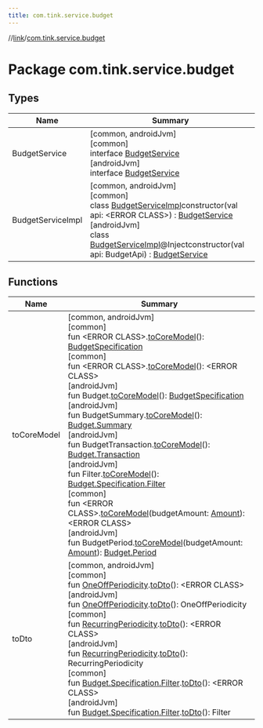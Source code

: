 ```yaml
---
title: com.tink.service.budget
---
```

//[link](../../index.html)/[com.tink.service.budget](index.html)



# Package com.tink.service.budget



## Types


| Name | Summary |
|---|---|
| BudgetService | [common, androidJvm]<br>[common]<br>interface [BudgetService]([common]-budget-service/index.html)<br>[androidJvm]<br>interface [BudgetService]([android-jvm]-budget-service/index.html) |
| BudgetServiceImpl | [common, androidJvm]<br>[common]<br>class [BudgetServiceImpl]([common]-budget-service-impl/index.html)constructor(val api: &lt;ERROR CLASS&gt;) : [BudgetService]([common]-budget-service/index.html)<br>[androidJvm]<br>class [BudgetServiceImpl]([android-jvm]-budget-service-impl/index.html)@Injectconstructor(val api: BudgetApi) : [BudgetService]([android-jvm]-budget-service/index.html) |


## Functions


| Name | Summary |
|---|---|
| toCoreModel | [common, androidJvm]<br>[common]<br>fun &lt;ERROR CLASS&gt;.[toCoreModel]([common]to-core-model.html)(): [BudgetSpecification](../com.tink.model.budget/index.html#1357535401%2FClasslikes%2F-1713223439)<br>[common]<br>fun &lt;ERROR CLASS&gt;.[toCoreModel]([common]to-core-model.html)(): &lt;ERROR CLASS&gt;<br>[androidJvm]<br>fun Budget.[toCoreModel]([android-jvm]to-core-model.html)(): [BudgetSpecification](../com.tink.model.budget/index.html#1357535401%2FClasslikes%2F-812656150)<br>[androidJvm]<br>fun BudgetSummary.[toCoreModel]([android-jvm]to-core-model.html)(): [Budget.Summary](../com.tink.model.budget/[android-jvm]-budget/-summary/index.html)<br>[androidJvm]<br>fun BudgetTransaction.[toCoreModel]([android-jvm]to-core-model.html)(): [Budget.Transaction](../com.tink.model.budget/[android-jvm]-budget/-transaction/index.html)<br>[androidJvm]<br>fun Filter.[toCoreModel]([android-jvm]to-core-model.html)(): [Budget.Specification.Filter](../com.tink.model.budget/[android-jvm]-budget/-specification/-filter/index.html)<br>[common]<br>fun &lt;ERROR CLASS&gt;.[toCoreModel]([common]to-core-model.html)(budgetAmount: [Amount](../com.tink.model.misc/[common]-amount/index.html)): &lt;ERROR CLASS&gt;<br>[androidJvm]<br>fun BudgetPeriod.[toCoreModel]([android-jvm]to-core-model.html)(budgetAmount: [Amount](../com.tink.model.misc/[android-jvm]-amount/index.html)): [Budget.Period](../com.tink.model.budget/[android-jvm]-budget/-period/index.html) |
| toDto | [common, androidJvm]<br>[common]<br>fun [OneOffPeriodicity](../com.tink.model.budget/index.html#668268061%2FClasslikes%2F-1713223439).[toDto]([common]to-dto.html)(): &lt;ERROR CLASS&gt;<br>[androidJvm]<br>fun [OneOffPeriodicity](../com.tink.model.budget/index.html#668268061%2FClasslikes%2F-812656150).[toDto]([android-jvm]to-dto.html)(): OneOffPeriodicity<br>[common]<br>fun [RecurringPeriodicity](../com.tink.model.budget/index.html#-420361691%2FClasslikes%2F-1713223439).[toDto]([common]to-dto.html)(): &lt;ERROR CLASS&gt;<br>[androidJvm]<br>fun [RecurringPeriodicity](../com.tink.model.budget/index.html#-420361691%2FClasslikes%2F-812656150).[toDto]([android-jvm]to-dto.html)(): RecurringPeriodicity<br>[common]<br>fun [Budget.Specification.Filter](../com.tink.model.budget/[common]-budget/-specification/-filter/index.html).[toDto]([common]to-dto.html)(): &lt;ERROR CLASS&gt;<br>[androidJvm]<br>fun [Budget.Specification.Filter](../com.tink.model.budget/[android-jvm]-budget/-specification/-filter/index.html).[toDto]([android-jvm]to-dto.html)(): Filter |


